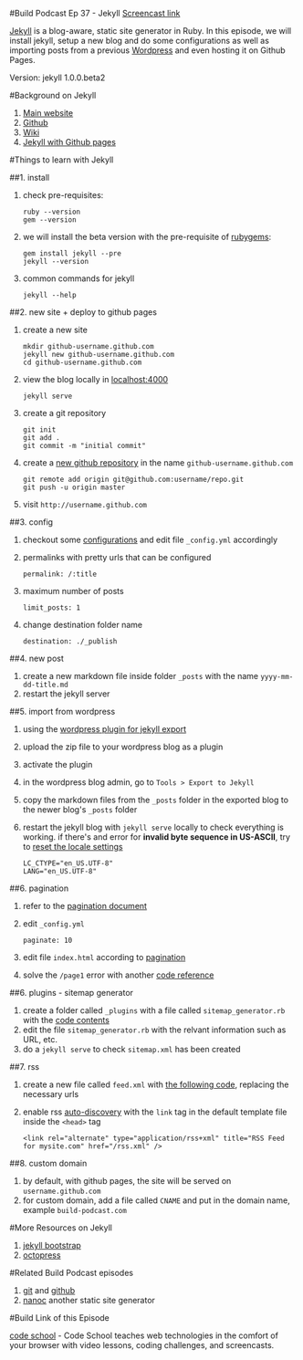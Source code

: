 #Build Podcast Ep 37 - Jekyll
[Screencast link](http://build-podcast.com/jekyll/)

[Jekyll](http://jekyllrb.com/) is a blog-aware, static site generator in Ruby. In this episode, we will install jekyll, setup a new blog and do some configurations as well as importing posts from a previous [Wordpress](http://wordpress.org) and even hosting it on Github Pages.

Version: jekyll 1.0.0.beta2

#Background on Jekyll

1. [Main website](http://jekyllrb.com/)
2. [Github](https://github.com/mojombo/jekyll)
3. [Wiki](https://github.com/mojombo/jekyll/wiki)
4. [Jekyll with Github pages](https://help.github.com/articles/using-jekyll-with-pages)



#Things to learn with Jekyll

##1. install

1. check pre-requisites:

    ```
    ruby --version
    gem --version
    ```


1. we will install the beta version with the pre-requisite of [rubygems](http://rubygems.org/gems/jekyll):

    ```
    gem install jekyll --pre
    jekyll --version
    ```
1. common commands for jekyll

    ```
    jekyll --help
    ```

##2. new site + deploy to github pages

1. create a new site

    ```
    mkdir github-username.github.com
    jekyll new github-username.github.com
    cd github-username.github.com
    ```

1. view the blog locally in [localhost:4000](http://localhost:4000)

    ```
    jekyll serve
    ```
1. create a git repository

    ```
    git init
    git add .
    git commit -m "initial commit"
    ```
1. create a [new github repository](https://github.com/new) in the name `github-username.github.com`

    ```
    git remote add origin git@github.com:username/repo.git
    git push -u origin master
    ```
3. visit `http://username.github.com`

##3. config

1. checkout some [configurations](https://github.com/mojombo/jekyll/wiki/Configuration) and edit file `_config.yml` accordingly
1. permalinks with pretty urls that can be configured

    ```
    permalink: /:title
    ```
1. maximum number of posts

    ```
    limit_posts: 1
    ```

1. change destination folder name

    ```
    destination: ./_publish
    ```

##4. new post

1. create a new markdown file inside folder `_posts` with the name `yyyy-mm-dd-title.md`
2. restart the jekyll server

##5. import from wordpress

1. using the [wordpress plugin for jekyll export](https://github.com/benbalter/wordpress-to-jekyll-exporter)
2. upload the zip file to your wordpress blog as a plugin
3. activate the plugin
4. in the wordpress blog admin, go to `Tools > Export to Jekyll`
5. copy the markdown files from the `_posts` folder in the exported blog to the newer blog's `_posts` folder
6. restart the jekyll blog with `jekyll serve` locally to check everything is working. if there's and error for **invalid byte sequence in US-ASCII**, try to [reset the locale settings](https://github.com/imathis/octopress/issues/144#issuecomment-3636975)

    ```
    LC_CTYPE="en_US.UTF-8"
    LANG="en_US.UTF-8"
    ```

##6. pagination

1. refer to the [pagination document](https://github.com/mojombo/jekyll/wiki/Pagination)
2. edit `_config.yml`

    ```
    paginate: 10
    ```
3. edit file `index.html` according to [pagination](https://github.com/mojombo/jekyll/wiki/Pagination#indexhtml)
4. solve the `/page1` error with another [code reference](https://github.com/mojombo/jekyll/wiki/Pagination#a-note-about-page1)

##6. plugins - sitemap generator

1. create a folder called `_plugins` with a file called `sitemap_generator.rb` with the [code contents](http://www.kinnetica.com/projects/jekyll-sitemap-generator/)
2. edit the file `sitemap_generator.rb` with the relvant information such as URL, etc.
2. do a `jekyll serve` to check `sitemap.xml` has been created

##7. rss

1. create a new file called `feed.xml` with [the following code](https://github.com/coyled/coyled.com/blob/master/atom.xml), replacing the necessary urls
2. enable rss [auto-discovery](http://www.rssboard.org/rss-autodiscovery) with the `link` tag in the default template file inside the `<head>` tag

    ```
    <link rel="alternate" type="application/rss+xml" title="RSS Feed for mysite.com" href="/rss.xml" />
    ```

##8. custom domain

1. by default, with github pages, the site will be served on `username.github.com`
2. for custom domain, add a file called `CNAME` and put in the domain name, example `build-podcast.com`

#More Resources on Jekyll

1.  [jekyll bootstrap](http://jekyllbootstrap.com/)
2.  [octopress](http://octopress.org/)


#Related Build Podcast episodes

1. [git](http://build-podcast.com/git/) and [github](http://build-podcast.com/github/)
2. [nanoc](http://build-podcast.com/nanoc/) another static site generator



#Build Link of this Episode

[code school](http://www.codeschool.com/) - Code School teaches web technologies in the comfort of your browser with video lessons, coding challenges, and screencasts.
